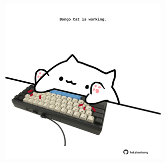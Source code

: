 <!-- built at 01/12/2022, 12:01:20 UTC -->
<p align="center">
  <img width="500" height="500" src="./ReadmeImage.svg">
</p>
